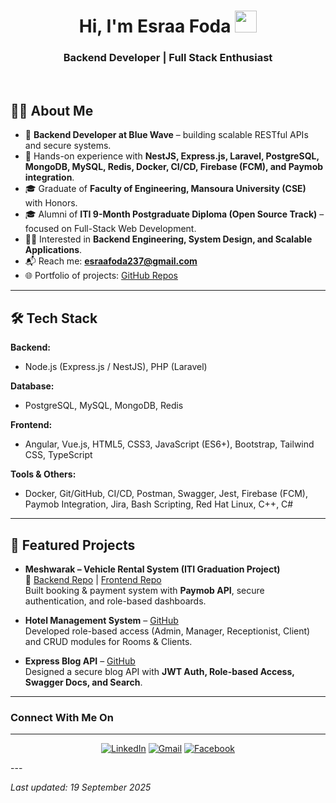 
 <h1 align="center">Hi, I'm Esraa Foda <img src="https://media.giphy.com/media/hvRJCLFzcasrR4ia7z/giphy.gif" width="35"/></h1>
 <h3 align="center">Backend Developer | Full Stack Enthusiast</h3>

<br>

## 👩‍💻 About Me  

- 🚀 **Backend Developer at Blue Wave** – building scalable RESTful APIs and secure systems.  
- 🔭 Hands-on experience with **NestJS, Express.js, Laravel, PostgreSQL, MongoDB, MySQL, Redis, Docker, CI/CD, Firebase (FCM), and Paymob integration**.  
- 🎓 Graduate of **Faculty of Engineering, Mansoura University (CSE)** with Honors.  
- 🎓 Alumni of **ITI 9-Month Postgraduate Diploma (Open Source Track)** – focused on Full-Stack Web Development.  
- 👩‍💻 Interested in **Backend Engineering, System Design, and Scalable Applications**.  
- 📬 Reach me: **esraafoda237@gmail.com**  
- 🌐 Portfolio of projects: [GitHub Repos](https://github.com/esraa237?tab=repositories)  

---
## 🛠️ Tech Stack  

**Backend:**  
- Node.js (Express.js / NestJS), PHP (Laravel)  

**Database:**  
- PostgreSQL, MySQL, MongoDB, Redis  

**Frontend:**  
- Angular, Vue.js, HTML5, CSS3, JavaScript (ES6+), Bootstrap, Tailwind CSS, TypeScript  

**Tools & Others:**  
- Docker, Git/GitHub, CI/CD, Postman, Swagger, Jest, Firebase (FCM), Paymob Integration, Jira, Bash Scripting, Red Hat Linux, C++, C#  

---
## 🚀 Featured Projects  

- **Meshwarak – Vehicle Rental System (ITI Graduation Project)**  
  🔗 [Backend Repo](https://github.com/HagarElmadany/vehicle-rental-system-Node/) | [Frontend Repo](https://github.com/NadaMohamed2243/vehicle-rental-system-angular/)  
  Built booking & payment system with **Paymob API**, secure authentication, and role-based dashboards.  

- **Hotel Management System** – [GitHub](https://github.com/NadaMohamed2243/hotel-system-laravel)  
  Developed role-based access (Admin, Manager, Receptionist, Client) and CRUD modules for Rooms & Clients.  

- **Express Blog API** – [GitHub](https://github.com/esraa237/Blog-Api.git)  
  Designed a secure blog API with **JWT Auth, Role-based Access, Swagger Docs, and Search**.  

---

<h3><b>Connect With Me On</b></h3>

---
<p align="center">
  <a href="https://www.linkedin.com/in/esraafoda237/"><img src="https://img.shields.io/badge/LinkedIn-blue?style=flat&logo=linkedin" alt="LinkedIn" /></a>
  <a href="mailto:esraafoda237@gmail.com"><img src="https://img.shields.io/badge/Gmail-red?style=flat&logo=gmail&logoColor=white" alt="Gmail" /></a>
  <a href="https://www.facebook.com/esraafoda237" target="_blank"><img src="https://img.shields.io/badge/Facebook-1877F2?style=flat&logo=facebook&logoColor=white" alt="Facebook" />
  </a>
</p>
---

<p><i>Last updated: 19 September 2025</i></p>
